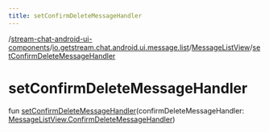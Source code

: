 ```yaml
---
title: setConfirmDeleteMessageHandler
---
```

/[stream-chat-android-ui-components](../../index.md)/[io.getstream.chat.android.ui.message.list](../index.md)/[MessageListView](index.md)/[setConfirmDeleteMessageHandler](setConfirmDeleteMessageHandler.md)  
  
  
  
# setConfirmDeleteMessageHandler  
fun [setConfirmDeleteMessageHandler](setConfirmDeleteMessageHandler.md)(confirmDeleteMessageHandler: [MessageListView.ConfirmDeleteMessageHandler](ConfirmDeleteMessageHandler/index.md))
